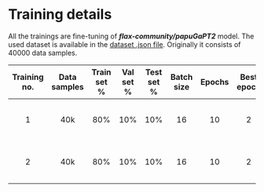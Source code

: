 # Training details

All the trainings are fine-tuning of ***flax-community/papuGaPT2*** model. The used dataset is available in
the [dataset .json file](../../../data/translated/emotions/equalized_emotions_dataset_pl.json).
Originally it consists of 40000 data samples.

| Training no. | Data samples | Train set % | Val set % | Test set % | Batch size | Epochs | Best epoch |         Fitting time         | Train accuracy | Train loss | Val accuracy | Val loss | Test accuracy | Test loss |               Accuracy figure               |               Loss figure               |               Confusion matrix                |                                Notes                                 |
|:------------:|:------------:|:-----------:|:---------:|:----------:|:----------:|:------:|:----------:|:----------------------------:|:--------------:|:----------:|:------------:|:--------:|:-------------:|:---------:|:-------------------------------------------:|:---------------------------------------:|:---------------------------------------------:|:--------------------------------------------------------------------:|
|      1       |     40k      |     80%     |    10%    |    10%     |     16     |   10   |     2      | 20min 33s (***RTX 3070Ti***) |     0.8737     |   0.3686   |    0.8440    |  0.4908  |    0.8378     |  0.4626   | [figure](./figures/training_1_accuracy.png) | [figure](./figures/training_1_loss.png) | [figure](./figures/training_1_confmatrix.png) |                                  Ok                                  |
|      2       |     40k      |     80%     |    10%    |    10%     |     16     |   10   |     2      | 26min 03s (***RTX 3070Ti***) |     0.8846     |   0.3224   |    0.8590    |  0.4111  |    0.8595     |  0.4155   | [figure](./figures/training_2_accuracy.png) | [figure](./figures/training_2_loss.png) | [figure](./figures/training_2_confmatrix.png) | Dataset shuffled with seed 42 for same training/validation/test data |
